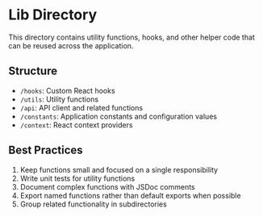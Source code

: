 # Lib Directory

This directory contains utility functions, hooks, and other helper code that can be reused across the application.

## Structure

- `/hooks`: Custom React hooks
- `/utils`: Utility functions
- `/api`: API client and related functions
- `/constants`: Application constants and configuration values
- `/context`: React context providers

## Best Practices

1. Keep functions small and focused on a single responsibility
2. Write unit tests for utility functions
3. Document complex functions with JSDoc comments
4. Export named functions rather than default exports when possible
5. Group related functionality in subdirectories